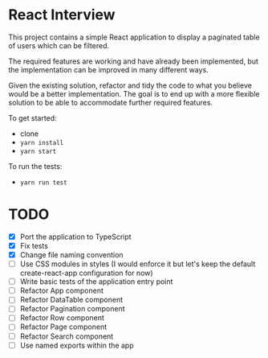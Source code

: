 # React Interview

This project contains a simple React application to display a paginated table of users which can be filtered.

The required features are working and have already been implemented, but the implementation can be improved in many different ways.

Given the existing solution, refactor and tidy the code to what you believe would be a better implementation. The goal is to end up with a more flexible solution to be able to accommodate further required features.

To get started:
- clone
- `yarn install`
- `yarn start`

To run the tests:
- `yarn run test`

# TODO

- [x] Port the application to TypeScript
- [x] Fix tests
- [x] Change file naming convention
- [ ] Use CSS modules in styles (I would enforce it but let's keep the default create-react-app configuration for now)
- [ ] Write basic tests of the application entry point
- [ ] Refactor App component
- [ ] Refactor DataTable component
- [ ] Refactor Pagination component
- [ ] Refactor Row component
- [ ] Refactor Page component
- [ ] Refactor Search component
- [ ] Use named exports within the app
